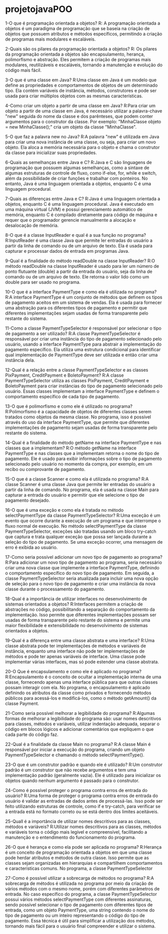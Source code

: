 # projetojavaPOO
1-O que é programação orientada a objetos?
R: A programação orientada a objetos é um paradigma de programação que se baseia na criação de objetos que possuem atributos e métodos específicos, permitindo a criação de programas mais modulares e escaláveis.

2-Quais são os pilares da programação orientada a objetos?
R: Os pilares da programação orientada a objetos são encapsulamento, herança, polimorfismo e abstração. Eles permitem a criação de programas mais modulares, reutilizáveis e escaláveis, tornando a manutenção e evolução do código mais fácil.

3-O que é uma classe em Java?
R:Uma classe em Java é um modelo que define as propriedades e comportamentos de objetos de um determinado tipo. Ela contém variáveis de instância, métodos, construtores e pode ser usada para criar múltiplos objetos com as mesmas características.

4-Como criar um objeto a partir de uma classe em Java?
R:Para criar um objeto a partir de uma classe em Java, é necessário utilizar a palavra-chave "new" seguida do nome da classe e dos parênteses, que podem conter argumentos para o construtor da classe. Por exemplo: "MinhaClasse objeto = new MinhaClasse();" cria um objeto da classe "MinhaClasse".

5-O que faz a palavra new no Java?
R:A palavra "new" é utilizada em Java para criar uma nova instância de uma classe, ou seja, para criar um novo objeto. Ela aloca a memória necessária para o objeto e chama o construtor da classe para inicializar suas propriedades.

6-Quais as semelhanças entre Java e C?
R:Java e C são linguagens de programação que possuem algumas semelhanças, como a sintaxe de algumas estruturas de controle de fluxo, como if-else, for, while e switch, além da possibilidade de criar funções e trabalhar com ponteiros. No entanto, Java é uma linguagem orientada a objetos, enquanto C é uma linguagem procedural.

7-Quais as diferenças entre Java e C?
R:Java é uma linguagem orientada a objetos, enquanto C é uma linguagem procedural. Java é executado em uma máquina virtual (JVM) e possui gerenciamento automático de memória, enquanto C é compilado diretamente para código de máquina e requer que o programador gerencie manualmente a alocação e desalocação de memória.

8-O que é a classe InputReader e qual é a sua função no programa?
R:InputReader é uma classe Java que permite ler entradas do usuário a partir da linha de comando ou de um arquivo de texto. Ela é usada para capturar e processar dados de entrada em programas Java.

9-Qual é a finalidade do método readDouble na classe InputReader?
R:O método readDouble na classe InputReader é usado para ler um número de ponto flutuante (double) a partir da entrada do usuário, seja da linha de comando ou de um arquivo de texto. Ele retorna o valor lido como um double para ser usado no programa.

10-O que é a interface PaymentType e como ela é utilizada no programa?
R:A interface PaymentType é um conjunto de métodos que definem os tipos de pagamento aceitos em um sistema de vendas. Ela é usada para fornecer uma abstração para os diferentes tipos de pagamento e permitir que diferentes implementações sejam usadas de forma transparente pelo restante do sistema.

11-Como a classe PaymentTypeSelector é responsável por selecionar o tipo de pagamento a ser utilizado?
R:A classe PaymentTypeSelector é responsável por criar uma instância do tipo de pagamento selecionado pelo usuário, usando a interface PaymentType para abstrair a implementação do pagamento específico. Ela utiliza uma estrutura condicional para identificar qual implementação de PaymentType deve ser utilizada e então criar uma instância dela.

12-Qual é a relação entre a classe PaymentTypeSelector e as classes PixPayment, CreditPayment e BoletoPayment?
R:A classe PaymentTypeSelector utiliza as classes PixPayment, CreditPayment e BoletoPayment para criar instâncias do tipo de pagamento selecionado pelo usuário. Essas classes implementam a interface PaymentType e definem o comportamento específico de cada tipo de pagamento.

13-O que é polimorfismo e como ele é utilizado no programa?
R:Polimorfismo é a capacidade de objetos de diferentes classes serem tratados como objetos da mesma classe. No programa, isso é possível através do uso da interface PaymentType, que permite que diferentes implementações de pagamento sejam usadas de forma transparente pelo restante do sistema.

14-Qual é a finalidade do método getName na interface PaymentType e nas classes que a implementam?
R:O método getName na interface PaymentType e nas classes que a implementam retorna o nome do tipo de pagamento. Ele é usado para exibir informações sobre o tipo de pagamento selecionado pelo usuário no momento da compra, por exemplo, em um recibo ou comprovante de pagamento.

15-O que é a classe Scanner e como ela é utilizada no programa?
R:A classe Scanner é uma classe Java que permite ler entradas do usuário a partir da linha de comando. No programa, ela é usada na classe Main para capturar a entrada do usuário e permitir que ele selecione o tipo de pagamento desejado.

16-O que é uma exceção e como ela é tratada no método selectPaymentType da classe PaymentTypeSelector?
R:Uma exceção é um evento que ocorre durante a execução de um programa e que interrompe o fluxo normal de execução. No método selectPaymentType da classe PaymentTypeSelector, exceções são tratadas usando um bloco try-catch que captura e trata qualquer exceção que possa ser lançada durante a seleção do tipo de pagamento. Se uma exceção ocorrer, uma mensagem de erro é exibida ao usuário.

17-Como seria possível adicionar um novo tipo de pagamento ao programa?
R:Para adicionar um novo tipo de pagamento ao programa, seria necessário criar uma nova classe que implemente a interface PaymentType, definindo o comportamento específico do novo tipo de pagamento. Em seguida, a classe PaymentTypeSelector seria atualizada para incluir uma nova opção de seleção para o novo tipo de pagamento e criar uma instância da nova classe durante o processamento do pagamento.

18-Qual é a importância de utilizar interfaces no desenvolvimento de sistemas orientados a objetos?
R:Interfaces permitem a criação de abstrações no código, possibilitando a separação do comportamento da implementação. Isso permite que diferentes implementações possam ser usadas de forma transparente pelo restante do sistema e permite uma maior flexibilidade e extensibilidade no desenvolvimento de sistemas orientados a objetos.

19-Qual é a diferença entre uma classe abstrata e uma interface?
R:Uma classe abstrata pode ter implementações de métodos e variáveis de instância, enquanto uma interface não pode ter implementações de métodos e pode ter apenas variáveis de interface. Uma classe pode implementar várias interfaces, mas só pode estender uma classe abstrata.

20-O Que é encapsulamento e como ele é aplicado no programa?
R:Encapsulamento é o conceito de ocultar a implementação interna de uma classe, fornecendo apenas uma interface pública para que outras classes possam interagir com ela. No programa, o encapsulamento é aplicado definindo os atributos da classe como privados e fornecendo métodos públicos para acessá-los e modificá-los, como o método getAmount() da classe Payment.

21-Como seria possível melhorar a legibilidade do programa?
R:Algumas formas de melhorar a legibilidade do programa são: usar nomes descritivos para classes, métodos e variáveis, utilizar indentação adequada, separar o código em blocos lógicos e adicionar comentários que expliquem o que cada parte do código faz.

22-Qual é a finalidade da classe Main no programa?
R:A classe Main é responsável por iniciar a execução do programa, criando um objeto PaymentTypeSelector e chamando o método selectPaymentType().

23-O que é um construtor padrão e quando ele é utilizado?
R:Um construtor padrão é um construtor que não recebe argumentos e tem uma implementação padrão (geralmente vazia). Ele é utilizado para inicializar os objetos quando nenhum argumento é passado para o construtor.

24-Como é possível proteger o programa contra erros de entrada do usuário?
R:Uma forma de proteger o programa contra erros de entrada do usuário é validar as entradas de dados antes de processá-las. Isso pode ser feito utilizando estruturas de controle, como if e try-catch, para verificar se a entrada está no formato correto ou se está dentro dos limites aceitáveis.

25-Quall é a importância de utilizar nomes descritivos para as classes, métodos e variáveis?
R:Utilizar nomes descritivos para as classes, métodos e variáveis torna o código mais legível e compreensível, facilitando a manutenção e o entendimento do funcionamento do programa.

26-O que é herança e como ela pode ser aplicada no programa?
R:Herança é um conceito de programação orientada a objetos em que uma classe pode herdar atributos e métodos de outra classe. Isso permite que as classes sejam organizadas em hierarquias e compartilhem comportamentos e características comuns. No programa, a classe PaymentTypeSelector

27-Como é possível utilizar a sobrecarga de métodos no programa?
R:A sobrecarga de métodos é utilizada no programa por meio da criação de vários métodos com o mesmo nome, porém com diferentes parâmetros de entrada. No caso específico do programa, a classe PaymentTypeSelector possui vários métodos selectPaymentType com diferentes assinaturas, sendo possível selecionar o tipo de pagamento com diferentes tipos de entrada, como um objeto PaymentType, uma string contendo o nome do tipo de pagamento ou um inteiro representando o código do tipo de pagamento. Essa técnica é útil para simplificar a utilização dos métodos, tornando mais fácil para o usuário final compreender e utilizar o sistema.
